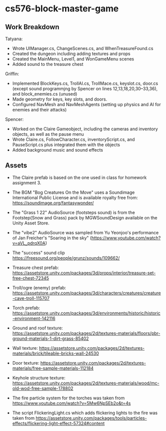 # cs576-block-master-game

## Work Breakdown
Tatyana:
* Wrote UIManager.cs, ChangeScenes.cs, and WhenTreasureFound.cs
* Created the dungeon including adding textures and props
* Created the MainMenu, Level1, and WonGameMenu scenes
* Added sound to the treasure chest

Griffin:
* Implemented BlockKeys.cs, TrollAI.cs, TrollMace.cs, keyslot.cs, door.cs (except sound programmjng by Spencer on lines 12,13,18,20,30–33,36), and block_enemies.cs (unused)
* Made geometry for keys, key slots, and doors.  
* Configured NavMesh and NavMeshAgents (setting up physics and AI for enemies and their attacks)

Spencer:
* Worked on the Claire Gameobject, including the cameras and inventory objects, as well as the pause menu
* Wrote Claire.cs, FollowCharacter.cs, inventoryScript.cs, and PauseScript.cs plus integrated them with the objects 
* Added background music and sound effects



## Assets
* The Claire prefab is based on the one used in class for homework assignment 3.

* The BGM "Bog Creatures On the Move" uses a Soundimage International Public License and is available royalty free from: https://soundimage.org/fantasywonder/
* The "Grass 1 22" AudioSource (footsteps sound) is from the Footstep(Snow and Grass) pack by MGWSoundDesign available on the Unity Asset Store.
* The "vibe2" AudioSource was sampled from Yu Yeonjoo's performance of Jan Freicher's "Soaring in the sky" (https://www.youtube.com/watch?v=aVL_pdrqX0A)
* The "success" sound clip https://freesound.org/people/grunz/sounds/109662/

* Treasure chest prefab: https://assetstore.unity.com/packages/3d/props/interior/treasure-set-free-chest-72345
* Troll/ogre (enemy) prefab: https://assetstore.unity.com/packages/3d/characters/creatures/creature-cave-troll-115707
* Torch prefab: https://assetstore.unity.com/packages/3d/environments/historic/historic-environment-142116
* Ground and roof texture: https://assetstore.unity.com/packages/2d/textures-materials/floors/pbr-ground-materials-1-dirt-grass-85402
* Wall texture: https://assetstore.unity.com/packages/2d/textures-materials/brick/tileable-bricks-wall-24530
* Door texture: https://assetstore.unity.com/packages/2d/textures-materials/free-sample-materials-112184
* Keyhole structure texture: https://assetstore.unity.com/packages/2d/textures-materials/wood/mc-old-wod-free-sample-178802

* The fire particle system for the torches was taken from https://www.youtube.com/watch?v=5Mw6NpSEb2o&t=4s
* The script FlickeringLight.cs which adds flickering lights to the fire was taken from https://assetstore.unity.com/packages/tools/particles-effects/flickering-light-effect-57324#content
